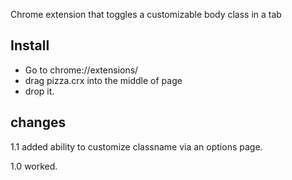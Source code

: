 Chrome extension that toggles a customizable body class in a tab

## Install

* Go to chrome://extensions/
* drag pizza.crx into the middle of page
* drop it.

## changes

1.1 added ability to customize classname via an options page.

1.0 worked.
